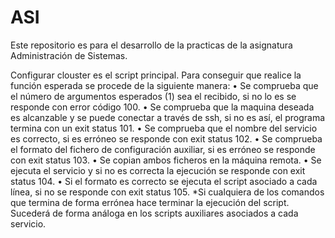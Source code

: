 # ASI

Este repositorio es para el desarrollo de la practicas de la asignatura Administración de Sistemas.

Configurar clouster es el script principal. Para conseguir que realice la función esperada se procede de la siguiente manera:
•	Se comprueba que el número de argumentos esperados (1) sea el recibido, si no lo es se responde con error código 100.
•	Se comprueba que la maquina deseada es alcanzable y se puede conectar a través de ssh, si no es así, el programa termina con un exit status 101.
•	Se comprueba que el nombre del servicio es correcto, si es erróneo se responde con exit status 102.
•	Se comprueba el formato del fichero de configuración auxiliar, si es erróneo se responde con exit status 103.
•	Se copian ambos ficheros en la máquina remota. 
•	Se ejecuta el servicio y si no es correcta la ejecución se responde con exit status 104.
•	Si el formato es correcto se ejecuta el script asociado a cada línea, si no se responde con exit status 105.
*Si cualquiera de los comandos que termina de forma errónea hace terminar la ejecución del script. Sucederá de forma análoga en los scripts auxiliares asociados a cada servicio.

